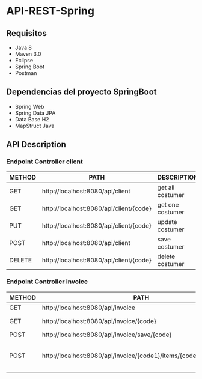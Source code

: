 # API-REST-Spring

## Requisitos
- Java 8 
- Maven 3.0
- Eclipse 
- Spring Boot
- Postman

## Dependencias del proyecto SpringBoot
- Spring Web
- Spring Data JPA
- Data Base H2
- MapStruct Java

## API Description 
### Endpoint Controller client

METHOD | PATH | DESCRIPTION 
------------|-----|------------
GET |http://localhost:8080/api/client | get all costumer
GET |http://localhost:8080/api/client/{code} | get one costumer
PUT |http://localhost:8080/api/client/{code} | update costumer
POST |http://localhost:8080/api/client | save costumer
DELETE |http://localhost:8080/api/client/{code} | delete costumer

### Endpoint Controller invoice

METHOD | PATH | DESCRIPTION 
------------|-----|------------
GET |http://localhost:8080/api/invoice | get all invoice
GET |http://localhost:8080/api/invoice/{code} | get one invoice
POST |http://localhost:8080/api/invoice/save/{code} | save invoice
POST |http://localhost:8080/api/invoice/{code1}/items/{code2}/add/{code3} | save invoiceid-itemid-quantity

